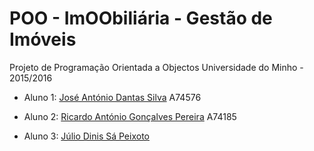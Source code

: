 # POO - ImOObiliária - Gestão de Imóveis

Projeto de Programação Orientada a Objectos
Universidade do Minho - 2015/2016

* Aluno 1:
[José António Dantas Silva](https://github.com/zesilva63)
A74576

* Aluno 2:
[Ricardo António Gonçalves Pereira](https://github.com/ricardopereira33)
A74185

* Aluno 3:
[Júlio Dinis Sá Peixoto](https://github.com/dinispeixoto)

